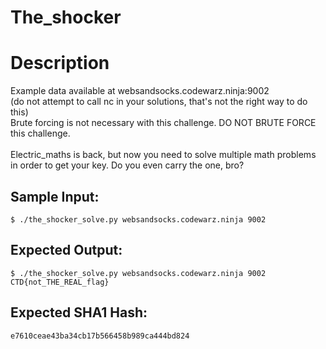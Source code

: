 # The_shocker

# Description

<p>Example data available at websandsocks.codewarz.ninja:9002<br/>
(do not attempt to call nc in your solutions, that's not the right way to do this)<br/>
Brute forcing is not necessary with this challenge. DO NOT BRUTE FORCE this challenge.
<br/><br/>
Electric_maths is back, but now you need to solve multiple math problems in order to get your key. Do you even carry the one, bro?</p>

## Sample Input:

```
$ ./the_shocker_solve.py websandsocks.codewarz.ninja 9002
```
## Expected Output:

```
$ ./the_shocker_solve.py websandsocks.codewarz.ninja 9002
CTD{not_THE_REAL_flag}
```
## Expected SHA1 Hash:

```
e7610ceae43ba34cb17b566458b989ca444bd824
```
